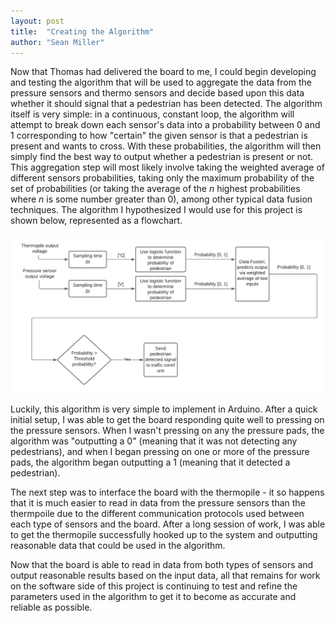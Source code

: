 ```yaml
---
layout: post
title:  "Creating the Algorithm"
author: "Sean Miller"
---
```


Now that Thomas had delivered the board to me, I could begin developing and testing the algorithm that will be used to aggregate the data from the pressure sensors and thermo sensors and decide based upon this data whether it should signal that a pedestrian has been detected. The algorithm itself is very simple: in a continuous, constant loop, the algorithm will attempt to break down each sensor's data into a probability between 0 and 1 corresponding to how "certain" the given sensor is that a pedestrian is present and wants to cross. With these probabilities, the algorithm will then simply find the best way to output whether a pedestrian is present or not. This aggregation step will most likely involve taking the weighted average of different sensors probabilities, taking only the maximum probability of the set of probabilities (or taking the average of the *n* highest probabilities where *n* is some number greater than 0), among other typical data fusion techniques. The algorithm I hypothesized I would use for this project is shown below, represented as a flowchart.

![Algorithm Flowchart](/../assets/fydp-software-flowchart.png)


Luckily, this algorithm is very simple to implement in Arduino. After a quick initial setup, I was able to get the board responding quite well to pressing on the pressure sensors. When I wasn't pressing on any the pressure pads, the algorithm was "outputting a 0" (meaning that it was not detecting any pedestrians), and when I began pressing on one or more of the pressure pads, the algorithm began outputting a 1 (meaning that it detected a pedestrian).

The next step was to interface the board with the thermopile - it so happens that it is much easier to read in data from the pressure sensors than the thermpoile due to the different communication protocols used between each type of sensors and the board. After a long session of work, I was able to get the thermopile successfully hooked up to the system and outputting reasonable data that could be used in the algorithm.

Now that the board is able to read in data from both types of sensors and output reasonable results based on the input data, all that remains for work on the software side of this project is continuing to test and refine the parameters used in the algorithm to get it to become as accurate and reliable as possible.